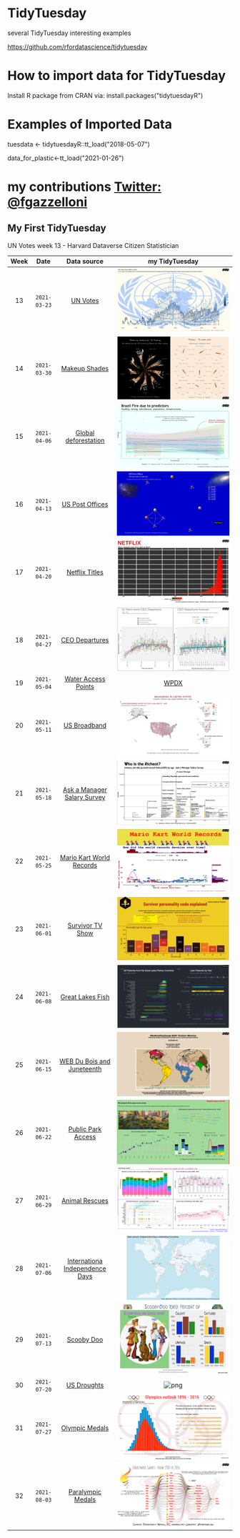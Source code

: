 # TidyTuesday
several TidyTuesday interesting examples

https://github.com/rfordatascience/tidytuesday


# How to import data for TidyTuesday
Install R package from CRAN via: install.packages("tidytuesdayR")

# Examples of Imported Data 

tuesdata <- tidytuesdayR::tt_load("2018-05-07") 

data_for_plastic<-tt_load("2021-01-26")

# my contributions [Twitter: @fgazzelloni](https://twitter.com/fgazzelloni)

## My First TidyTuesday
UN Votes week 13 - Harvard Dataverse	Citizen Statistician

| Week | Date | Data source | my TidyTuesday 
| :---: | :---: | :---: | :---:
| 13 | `2021-03-23` | [UN Votes](https://github.com/rfordatascience/tidytuesday/blob/master/data/2021/2021-03-23/readme.md) |  ![png](/w13/UN_votes_W13.png) 
| 14 | `2021-03-30` | [Makeup Shades](https://github.com/rfordatascience/tidytuesday/blob/master/data/2021/2021-03-30/readme.md) | ![png](/w14/The_Pudding_plot_w14.png) 
| 15 | `2021-04-06` | [Global deforestation](https://github.com/rfordatascience/tidytuesday/blob/master/data/2021/2021-04-06/readme.md) | ![png](/w15/tidytuesday_slope.png) 
| 16 | `2021-04-13` | [US Post Offices](https://github.com/rfordatascience/tidytuesday/blob/master/data/2021/2021-04-13/readme.md) |![png](/w16/US_Post_office_space.png) 
| 17 | `2021-04-20` | [Netflix Titles](https://github.com/rfordatascience/tidytuesday/blob/master/data/2021/2021-04-20/readme.md) |![png](/w17/tidytuesday_NETFLIX.png) 
| 18 | `2021-04-27` | [CEO Departures](https://github.com/rfordatascience/tidytuesday/blob/master/data/2021/2021-04-27/readme.md) | ![png](/w18/tidytuesday_Departures.png)
| 19 | `2021-05-04` | [Water Access Points](https://github.com/rfordatascience/tidytuesday/blob/master/data/2021/2021-05-04/readme.md) | [WPDX](https://www.waterpointdata.org/) | [WPDX](https://www.waterpointdata.org/) | ![png](/w19/tidytuesday_Water.png) 
| 20 | `2021-05-11` | [US Broadband](https://github.com/rfordatascience/tidytuesday/blob/master/data/2021/2021-05-11/readme.md) | ![png](/w20/alaska_map.png)
| 21 | `2021-05-18` | [Ask a Manager Salary Survey](https://github.com/rfordatascience/tidytuesday/blob/master/data/2021/2021-05-18/readme.md) | ![png](/w21/tidytuesday_Ask_a_manager_survey.png)
| 22 | `2021-05-25` | [Mario Kart World Records](https://github.com/rfordatascience/tidytuesday/blob/master/data/2021/2021-05-25/readme.md) | ![png](/w22/w22_supermario.png)
| 23 | `2021-06-01` | [Survivor TV Show](https://github.com/rfordatascience/tidytuesday/blob/master/data/2021/2021-06-01/readme.md) | ![png](/w23/w23_survivor.png)
| 24 | `2021-06-08` | [Great Lakes Fish](https://github.com/rfordatascience/tidytuesday/blob/master/data/2021/2021-06-08/readme.md) | ![png](/w24/w24_fisheries.png)
| 25 | `2021-06-15` | [WEB Du Bois and Juneteenth](https://github.com/rfordatascience/tidytuesday/blob/master/data/2021/2021-06-15/readme.md) |![png](/w25/w25_tweets.png)
| 26 | `2021-06-22` | [Public Park Access](https://github.com/rfordatascience/tidytuesday/blob/master/data/2021/2021-06-122/readme.md) | ![png](/w26/w26_parks.png)
| 27 | `2021-06-29` | [Animal Rescues](data/2021/2021-06-29/readme.md) | ![png](/w27/w27_animals.png)
| 28 | `2021-07-06` | [Internationa Independence Days](data/2021/2021-07-06/readme.md) | ![png](/w28/w28_independence_days.png)
| 29 | `2021-07-13` | [Scooby Doo](data/2021/2021-07-13/readme.md) | ![png](/w29/w29_scoobydoo.png)
| 30 | `2021-07-20` | [US Droughts](data/2021/2021-07-20/readme.md) | ![png](/w30/w30_drought.png)
| 31 | `2021-07-27` | [Olympic Medals](data/2021/2021-07-27/readme.md) | ![png](/w31/w31_olympics.png)
| 32 | `2021-08-03` | [Paralympic Medals](data/2021/2021-08-03/readme.md) | ![png](/w32/w32_paralympic.png)

